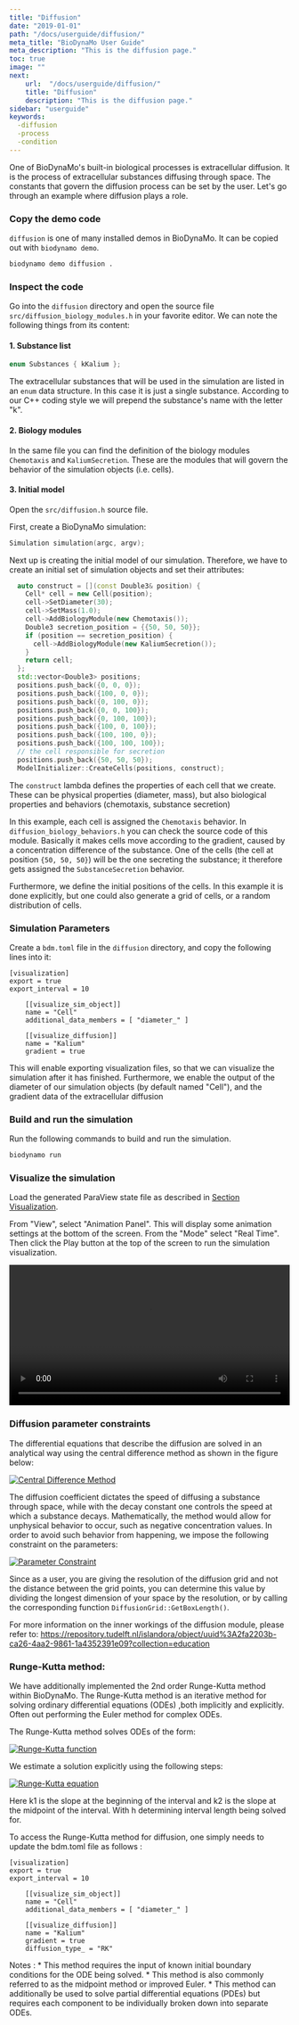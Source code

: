 ```yaml
---
title: "Diffusion"
date: "2019-01-01"
path: "/docs/userguide/diffusion/"
meta_title: "BioDynaMo User Guide"
meta_description: "This is the diffusion page."
toc: true
image: ""
next:
    url:  "/docs/userguide/diffusion/"
    title: "Diffusion"
    description: "This is the diffusion page."
sidebar: "userguide"
keywords:
  -diffusion
  -process
  -condition
---
```


One of BioDynaMo's built-in biological processes is extracellular diffusion.
It is the process of extracellular substances diffusing through space. The constants
that govern the diffusion process can be set by the user. Let's go through an
example where diffusion plays a role.

### Copy the demo code

`diffusion` is one of many installed demos in BioDynaMo. It can be copied out
with `biodynamo demo`.

```bash
biodynamo demo diffusion .
```

### Inspect the code

Go into the `diffusion` directory and open the source file `src/diffusion_biology_modules.h` in your favorite editor.
We can note the following things from its content:

#### 1. Substance list

```cpp
enum Substances { kKalium };
```

The extracellular substances that will be used in the simulation are listed in
an `enum` data structure. In this case it is just a single substance. According to our C++
coding style we will prepend the substance's name with the letter "k".

#### 2. Biology modules

In the same file you can find the definition of the biology modules `Chemotaxis`
and `KaliumSecretion`. These are the modules that will govern the
behavior of the simulation objects (i.e. cells).

#### 3. Initial model

Open the `src/diffusion.h` source file.

First, create a BioDynaMo simulation:
```cpp
Simulation simulation(argc, argv);
```

Next up is creating the initial model of our simulation.
Therefore, we have to create an initial set of simulation objects and set their
attributes:

```cpp
  auto construct = [](const Double3& position) {
    Cell* cell = new Cell(position);
    cell->SetDiameter(30);
    cell->SetMass(1.0);
    cell->AddBiologyModule(new Chemotaxis());
    Double3 secretion_position = {{50, 50, 50}};
    if (position == secretion_position) {
      cell->AddBiologyModule(new KaliumSecretion());
    }
    return cell;
  };
  std::vector<Double3> positions;
  positions.push_back({0, 0, 0});
  positions.push_back({100, 0, 0});
  positions.push_back({0, 100, 0});
  positions.push_back({0, 0, 100});
  positions.push_back({0, 100, 100});
  positions.push_back({100, 0, 100});
  positions.push_back({100, 100, 0});
  positions.push_back({100, 100, 100});
  // the cell responsible for secretion
  positions.push_back({50, 50, 50});
  ModelInitializer::CreateCells(positions, construct);
```

The `construct` lambda defines the properties of each cell that we create. These can be
physical properties (diameter, mass), but also biological properties and behaviors
(chemotaxis, substance secretion)

In this example, each cell is assigned the `Chemotaxis` behavior. In `diffusion_biology_behaviors.h` you can
check the source code of this module. Basically it makes cells move according to the gradient,
caused by a concentration difference of the substance. One of the cells
(the cell at position `{50, 50, 50}`) will be the one secreting the substance;
it therefore gets assigned the `SubstanceSecretion` behavior.

Furthermore, we define the initial positions of the cells. In this example it is
done explicitly, but one could also generate a grid of cells, or a random distribution
of cells.

### Simulation Parameters

Create a `bdm.toml` file in the `diffusion` directory, and copy the following lines
into it:

```
[visualization]
export = true
export_interval = 10

	[[visualize_sim_object]]
	name = "Cell"
	additional_data_members = [ "diameter_" ]

	[[visualize_diffusion]]
	name = "Kalium"
	gradient = true

```

This will enable exporting visualization files, so that we can visualize the
simulation after it has finished. Furthermore, we enable the output of the diameter
of our simulation objects (by default named "Cell"), and the gradient data of the
extracellular diffusion

### Build and run the simulation

Run the following commands to build and run the simulation.

``` bash
biodynamo run
```

### Visualize the simulation

Load the generated ParaView state file as described in [Section Visualization](/docs/userguide/visualization/#export-visualization-files).

From "View", select "Animation Panel". This will display some animation settings
at the bottom of the screen. From the "Mode" select "Real Time".
Then click the Play button at the top of the screen to run the simulation visualization.

<video width="100%" controls>
  <source src="https://cernbox.cern.ch/index.php/s/rzl2Kb4uxny4ZXF/download?path=%2F&files=exported_visualization.mp4" type="video/mp4">
  Your browser does not support the video tag.
</video>

### Diffusion parameter constraints
The differential equations that describe the diffusion are solved in an
analytical way using the central difference method as shown in the figure below:

[![Central Difference Method](images/diffusion_central_difference_method.png)](/docs/userguide/diffusion/#diffusion-parameter-constraints)

The diffusion coefficient dictates the speed of diffusing a substance through
space, while with the decay constant one controls the speed at which a substance
decays. Mathematically, the method would allow for unphysical behavior to occur, such as
negative concentration values. In order to avoid such behavior from happening,
we impose the following constraint on the parameters:

[![Parameter Constraint](images/diffusion_parameters_constraint.png)](/docs/userguide/diffusion/#diffusion-parameter-constraints)

Since as a user, you are giving the resolution of the diffusion grid and not the
distance between the grid points, you can determine this value by dividing the
longest dimension of your space by the resolution, or by calling the corresponding
function `DiffusionGrid::GetBoxLength()`.

For more information on the inner workings of the diffusion module, please
refer to: https://repository.tudelft.nl/islandora/object/uuid%3A2fa2203b-ca26-4aa2-9861-1a4352391e09?collection=education

### Runge-Kutta method:
We have additionally implemented the 2nd order Runge-Kutta method within BioDynaMo.
The Runge-Kutta method is an iterative method for solving ordinary differential equations (ODEs) ,both implicitly and explicitly. Often out performing the Euler method for complex ODEs. 

The Runge-Kutta method solves ODEs of the form:

[![Runge-Kutta function](images/runge_kutta_function.png)](/docs/userguide/diffusion/#runge_kutta_function)

We estimate a solution explicitly using the following steps:

[![Runge-Kutta equation](images/runge_kutta_equation.png)](/docs/userguide/diffusion/#runge_kutta_equation)

Here k1 is the slope at the beginning of the interval and k2 is the slope at the midpoint of the interval. With h determining interval length being solved for.

To access the Runge-Kutta method for diffusion, one simply needs to update the bdm.toml file as follows :

```
[visualization]
export = true
export_interval = 10

	[[visualize_sim_object]]
	name = "Cell"
	additional_data_members = [ "diameter_" ]

	[[visualize_diffusion]]
	name = "Kalium"
	gradient = true
	diffusion_type_ = "RK"
```

Notes :
    * This method requires the input of known initial boundary conditions for the ODE being solved.
    * This method is also commonly referred to as the midpoint method or improved Euler.
    * This method can additionally be used to solve partial differential equations (PDEs) but requires each component to be individually broken down into separate ODEs.  


